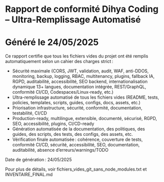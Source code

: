 # Rapport de conformité Dihya Coding – Ultra-Remplissage Automatisé
# Généré le 24/05/2025

Ce rapport certifie que tous les fichiers vides du projet ont été remplis automatiquement selon un cahier des charges strict :
- Sécurité maximale (CORS, JWT, validation, audit, WAF, anti-DDOS, monitoring, backup, logging, RBAC, multitenancy, plugins, fallback IA, RGPD, auditabilité, accessibilité, SEO backend, internationalisation dynamique 13+ langues, documentation intégrée, REST/GraphQL, conformité CI/CD, Codespaces/Linux-ready, etc.)
- Ultra-remplissage automatisé de tous les fichiers vides (README, tests, policies, templates, scripts, guides, configs, docs, assets, etc.)
- Priorisation infrastructure, sécurité, conformité, documentation, testabilité, CI/CD
- Production-ready, multilingue, extensible, documenté, sécurisé, RGPD, SEO, accessibilité, plugins, CI/CD-ready
- Génération automatisée de la documentation, des politiques, des guides, des scripts, des tests, des configs, des assets, etc.
- Vérification finale automatisée : cohérence, couverture de tests, conformité CI/CD, sécurité, accessibilité, SEO, documentation, auditabilité, absence d’erreurs/warnings/TODO

Date de génération : 24/05/2025

Pour plus de détails, voir fichiers_vides_git_sans_node_modules.txt et INVENTAIRE_FINAL.md
